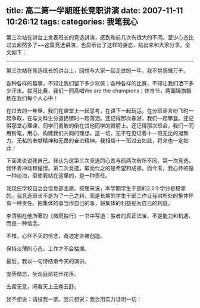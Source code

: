 title: 高二第一学期班长竞职讲演
date: 2007-11-11 10:26:12
tags:
categories: 我笔我心
---

第三次站在讲台上发表班长的竞选讲演，感到和前几次有很大的不同。至少心态比过去超然多了~~这篇竞选讲演，也显示出了这样的姿态，贴出来和大家分享。全文如下：

-----

第三次站在竞选班长的讲台上，回想与大家一起走过的一年，我不禁感慨万千。

各种各样的趣事，不知让我们留下多少欢笑；各种各样的比赛，不知让我们洒下多少汗水。拔河比赛，我们一同高唱We are the champions；体育节，两面锦旗飘扬在我们每个人心中！

<!--more-->

在过去的一年里，我们在课堂上一起思考，在课下一起玩运，在分班谣言纷飞时一起争取，在与文科生分道扬镳时一起落泪。还记得那次春游，我们一起攀登。还记得那堂心理课，同学们勇敢的倒在其他同学的臂膀上。还记得那次班会，我们一同用粉笔，用心，构建我们共同的理想。这一切，无不在见证着十一班无比的凝聚力，无私的奉献精神和无畏的奋进精神。我相信十一班过去如此，将来也一定如此！

下面来说说我自己。我认为这第三次竞选的心态与前两次有所不同。第一次竞选，我怀着冲动和憧憬。第二次竞选，取而代之的是希望和成熟。而今天，我心怀的是一种淡泊，驱使我站在这里的，是一种责任。

我现任学校自治会信息部主席。按理来说，本学期学生干部的2.5个学分是稳拿的。我竞选班长不是为了一己之利，而是长期的学生干部工作让我对所处的集体怀有一种责任。把集体的事当作自己的事，将集体的利益视为自己的利益。

李清明在他所著的《微雨独行》一书中写道：胜者的真正法宝，不是能力和机遇，而是一种信念。

不错，心怀不灭的信念，奇迹定会被创造。

保持淡薄的心态，工作才不会枯燥。

最后，我以一句诗结束今天的演讲。

宠辱偕忘，坐观庭前花开花落。

去留无意，闲看天上云卷云舒。

我不想说：请投我一票。我只想说：我会用实力证明一切！